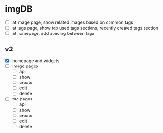# imgDB

- [ ] at image page, show related images based on common tags
- [ ] at tags page, show top used tags sections, recently created tags section
- [ ] at homepage, add spacing between tags

## v2

- [x] homepage and widgets
- [ ] image pages
    * [ ] api
    * [ ] show
    * [ ] create
    * [ ] edit
    * [ ] delete
- [ ] tag pages
    * [ ] api
    * [ ] show
    * [ ] create
    * [ ] edit
    * [ ] delete